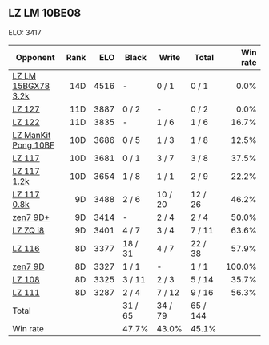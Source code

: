 ## LZ LM 10BE08 ##

ELO: 3417

Opponent | Rank | ELO | Black | Write | Total | Win rate
---------|-----:|----:|-------|-------|-------|-------:
[LZ LM 15BGX78 3.2k](LZ%20LM%2015BGX78%203.2k.md) | 14D | 4516 | - | 0 / 1 | 0 / 1 | 0.0%
[LZ 127](LZ%20127.md) | 11D | 3887 | 0 / 2 | - | 0 / 2 | 0.0%
[LZ 122](LZ%20122.md) | 11D | 3835 | - | 1 / 6 | 1 / 6 | 16.7%
[LZ ManKit Pong 10BF](LZ%20ManKit%20Pong%2010BF.md) | 10D | 3686 | 0 / 5 | 1 / 3 | 1 / 8 | 12.5%
[LZ 117](LZ%20117.md) | 10D | 3681 | 0 / 1 | 3 / 7 | 3 / 8 | 37.5%
[LZ 117 1.2k](LZ%20117%201.2k.md) | 10D | 3654 | 1 / 8 | 1 / 1 | 2 / 9 | 22.2%
[LZ 117 0.8k](LZ%20117%200.8k.md) | 9D | 3488 | 2 / 6 | 10 / 20 | 12 / 26 | 46.2%
[zen7 9D+](zen7%209D+.md) | 9D | 3414 | - | 2 / 4 | 2 / 4 | 50.0%
[LZ ZQ i8](LZ%20ZQ%20i8.md) | 9D | 3401 | 4 / 7 | 3 / 4 | 7 / 11 | 63.6%
[LZ 116](LZ%20116.md) | 8D | 3377 | 18 / 31 | 4 / 7 | 22 / 38 | 57.9%
[zen7 9D](zen7%209D.md) | 8D | 3327 | 1 / 1 | - | 1 / 1 | 100.0%
[LZ 108](LZ%20108.md) | 8D | 3325 | 3 / 11 | 2 / 3 | 5 / 14 | 35.7%
[LZ 111](LZ%20111.md) | 8D | 3287 | 2 / 4 | 7 / 12 | 9 / 16 | 56.3%
Total | | | 31 / 65 | 34 / 79 | 65 / 144 | 
Win rate| | | 47.7% | 43.0% | 45.1% | 
